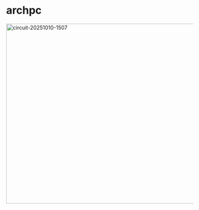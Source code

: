 # archpc
<img width="1324" height="484" alt="circuit-20251010-1507" src="https://github.com/user-attachments/assets/52e30c38-ce79-4b2d-aa89-622e9fbbfaf2" />
